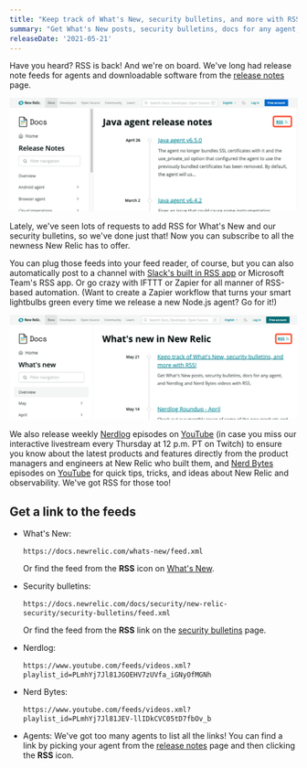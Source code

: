 ```yaml
---
title: "Keep track of What's New, security bulletins, and more with RSS!"
summary: "Get What's New posts, security bulletins, docs for any agent, and Nerdlog and Nerd Bytes videos with RSS."
releaseDate: '2021-05-21'
---
```


Have you heard? RSS is back! And we're on board. We've long had release note feeds for agents and downloadable software from the [release notes](https://docs.newrelic.com/docs/release-notes/) page.

![Java agent RSS feed on the release notes page](./images/agent-rss-feed.png "Each agent has an RSS feed at the top of the release notes page")

Lately, we've seen lots of requests to add RSS for What's New and our security bulletins, so we've done just that! Now you can subscribe to all the newness New Relic has to offer.

You can plug those feeds into your feed reader, of course, but you can also automatically post to a channel with [Slack's built in RSS app](https://slack.com/help/articles/218688467-Add-RSS-feeds-to-Slack) or Microsoft Team's RSS app. Or go crazy with IFTTT or Zapier for all manner of RSS-based automation. (Want to create a Zapier workflow that turns your smart lightbulbs green every time we release a new Node.js agent? Go for it!)

![RSS feed link on the What's New page](./images/whats-new-rss.png "RSS feed is at the top of What's New")

We also release weekly [Nerdlog](https://developer.newrelic.com/nerdlog/) episodes on [YouTube](https://www.youtube.com/watch?v=Opq3a22xnFw&list=PLmhYj7Jl81JGOEHV7zUVfa_iGNyOfMGNh) (in case you miss our interactive livestream every Thursday at 12 p.m. PT on Twitch) to ensure you know about the latest products and features directly from the product managers and engineers at New Relic who built them, and [Nerd Bytes](https://developer.newrelic.com/nerd-bytes/) episodes on [YouTube](https://www.youtube.com/playlist?list=PLmhYj7Jl81JEV-llIDkCVC05tD7fbOv_b) for quick tips, tricks, and ideas about New Relic and observability. We've got RSS for those too!

## Get a link to the feeds

* What's New:
    ```
    https://docs.newrelic.com/whats-new/feed.xml
    ```
    Or find the feed from the **RSS** icon on [What's New](https://docs.newrelic.com/whats-new/).
    
* Security bulletins:
    ```
    https://docs.newrelic.com/docs/security/new-relic-security/security-bulletins/feed.xml
    ```
    Or find the feed from the **RSS** link on the [security bulletins](https://docs.newrelic.com/docs/security/security-privacy/information-security/security-bulletins/) page.
    
* Nerdlog:
    ```
    https://www.youtube.com/feeds/videos.xml?playlist_id=PLmhYj7Jl81JGOEHV7zUVfa_iGNyOfMGNh
    ```

* Nerd Bytes:
    ```
    https://www.youtube.com/feeds/videos.xml?playlist_id=PLmhYj7Jl81JEV-llIDkCVC05tD7fbOv_b
    ```
* Agents:
    We've got too many agents to list all the links! You can find a link by picking your agent from the [release notes](https://docs.newrelic.com/docs/release-notes/) page and then clicking the **RSS** icon.
